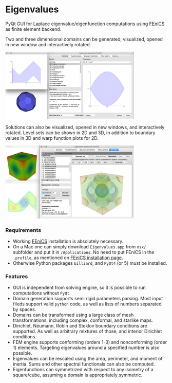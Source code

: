 # Eigenvalues

PyQt GUI for Laplace eigenvalue/eigenfunction computations using [FEniCS](http://fenicsproject.org) as finite element backend.

Two and three dimensional domains can be generated, visualized, opened in new window and interactively rotated.

<img src="doc/eig1.png" width="400"/>

Solutions can also be visualized, opened in new windows, and interactively rotated. Level sets can be shown in 2D and 3D, in addition to boundary values in 3D and warp function plots for 2D.

<img src="doc/eig2.png" width="400"/>

### Requirements

- Working [FEniCS](http://fenicsproject.org) installation is absolutely necessary.
- On a Mac one can simply download `Eigenvalues.app` from `osx/` subfolder and put it in `/Applications`. No need to put FEniCS in the `.profile`, as mentioned on [FEniCS installation page](http://fenicsproject.org/download/osx_details.html).
- Otherwise Python packages `billiard`, and `PyQt4` (or 5) must be installed.

### Features
- GUI is independent from solving engine, so it is possible to run computations without `PyQt`.
- Domain generation supports semi rigid parameters parsing. Most input fileds support valid `python` code, as well as lists of numbers separated by spaces.
- Domains can be transformed using a large class of mesh transformations, including complex, conformal, and starlike maps.
- Dirichlet, Neumann, Robin and Steklov boundary conditions are supported. As well as arbitrary mixtures of those, and interior Dirichlet conditions.
- FEM engine supports conforming (orders 1-3) and nonconforming (order 1) elements. Targeting eigenvalues around a specified number is also possible.
- Eigenvalues can be rescaled using the area, perimeter, and moment of inertia. Sums and other spectral functionals can also be computed.
- Eigenfunctions can symmetrized with respect to any isometry of a square/cube, assuming a domain is appropriately symmetric.
